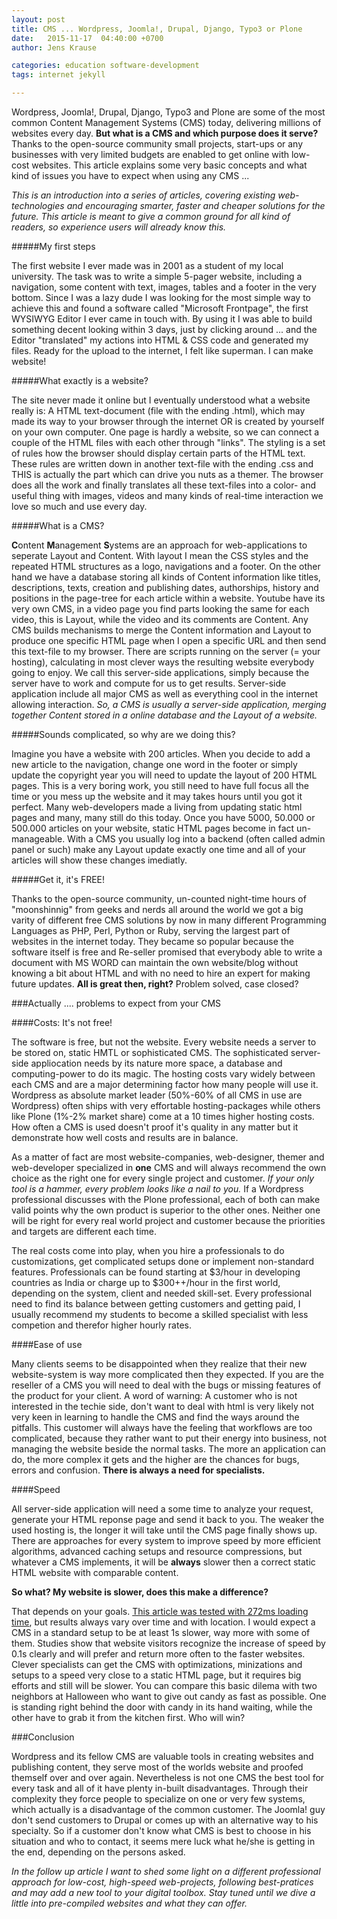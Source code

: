```yaml
---
layout: post
title: CMS ... Wordpress, Joomla!, Drupal, Django, Typo3 or Plone
date:   2015-11-17  04:40:00 +0700
author: Jens Krause

categories: education software-development
tags: internet jekyll

---
```


Wordpress, Joomla!, Drupal, Django, Typo3 and Plone are some of the most common Content Management Systems (CMS) today, delivering millions of websites every day. **But what is a CMS and which purpose does it serve?** Thanks to the open-source community small projects, start-ups or any businesses with very limited budgets are enabled to get online with low-cost websites. This article explains some very basic concepts and what kind of issues you have to expect when using any CMS ...

<!--more-->

_This is an introduction into a series of articles, covering existing web-technologies and encouraging smarter, faster and cheaper solutions for the future. This article is meant to give a common ground for all kind of readers, so experience users will already know this._

#####My first steps

The first website I ever made was in 2001 as a student of my local university. The task was to write a simple 5-pager website, including a navigation, some content with text, images, tables and a footer in the very bottom. Since I was a lazy dude I was looking for the most simple way to achieve this and found a software called "Microsoft Frontpage", the first WYSIWYG Editor I ever came in touch with. By using it I was able to build something decent looking within 3 days, just by clicking around ... and the Editor "translated" my actions into HTML & CSS code and generated my files. Ready for the upload to the internet, I felt like superman. I can make website!

#####What exactly is a website?

The site never made it online but I eventually understood what a website really is:
A HTML text-document (file with the ending .html), which may made its way to your browser through the internet OR is created by yourself on your own computer. One page is hardly a website, so we can connect a couple of the HTML files with each other through "links". The styling is a set of rules how the browser should display certain parts of the HTML text. These rules are written down in another text-file with the ending .css and THIS is actually the part which can drive you nuts as a themer. The browser does all the work and finally translates all these text-files into a color- and useful thing with images, videos and many kinds of real-time interaction we love so much and use every day.

#####What is a CMS?

**C**ontent **M**anagement **S**ystems are an approach for web-applications to seperate Layout and Content. With layout I mean the CSS styles and the repeated HTML structures as a logo, navigations and a footer. On the other hand we have a database storing all kinds of Content information like titles, descriptions, texts, creation and publishing dates, authorships, history and positions in the page-tree for each article within a website. Youtube have its very own CMS, in a video page you find parts looking the same for each video, this is Layout, while the video and its comments are Content. Any CMS builds mechanisms to merge the Content information and Layout to produce one specific HTML page when I open a specific URL and then send this text-file to my browser. There are scripts running on the server (= your hosting), calculating in most clever ways the resulting website everybody going to enjoy. We call this server-side applications, simply because the server have to work and compute for us to get results. Server-side application include all major CMS as well as everything cool in the internet allowing interaction. _So, a CMS is usually a server-side application, merging together Content stored in a online database and the Layout of a website._

#####Sounds complicated, so why are we doing this?

Imagine you have a website with 200 articles. When you decide to add a new article to the navigation, change one word in the footer or simply update the copyright year you will need to update the layout of 200 HTML pages. This is a very boring work, you still need to have full focus all the time or you mess up the website and it may takes hours until you got it perfect. Many web-developers made a living from updating static html pages and many, many still do this today. Once you have 5000, 50.000 or 500.000 articles on your website, static HTML pages become in fact un-manageable. With a CMS you usually log into a backend (often called admin panel or such) make any Layout update exactly one time and all of your articles will show these changes imediatly.

#####Get it, it's FREE!

Thanks to the open-source community, un-counted night-time hours of "moonshinnig" from geeks and nerds all around the world we got a big varity of different free CMS solutions by now in many different Programming Languages as PHP, Perl, Python or Ruby, serving the largest part of websites in the internet today. They became so popular because the software itself is free and Re-seller promised that everybody able to write a document with MS WORD can maintain the own website/blog without knowing a bit about HTML and with no need to hire an expert for making future updates.
**All is great then, right?** Problem solved, case closed?

###Actually .... problems to expect from your CMS

####Costs: It's not free!

The software is free, but not the website. Every website needs a server to be stored on, static HMTL or sophisticated CMS. The sophisticated server-side appliocation needs by its nature more space, a database and computing-power to do its magic. The hosting costs vary widely between each CMS and are a major determining factor how many people will use it. Wordpress as absolute market leader (50%-60% of all CMS in use are Wordpress) often ships with very effortable hosting-packages while others like Plone (1%-2% market share) come at a 10 times higher hosting costs. How often a CMS is used doesn't proof it's quality in any matter but it demonstrate how well costs and results are in balance.

As a matter of fact are most website-companies, web-designer, themer and web-developer specialized in **one** CMS and will always recommend the own choice as the right one for every single project and customer.
_If your only tool is a hammer, every problem looks like a nail to you._
If a Wordpress professional discusses with the Plone professional, each of both can make valid points why the own product is superior to the other ones. Neither one will be right for every real world project and customer because the priorities and targets are different each time.

The real costs come into play, when you hire a professionals to do customizations, get complicated setups done or implement non-standard features. Professionals can be found starting at $3/hour in developing countries as India or charge up to $300++/hour in the first world, depending on the system, client and needed skill-set. Every professional need to find its balance between getting customers and getting paid, I usually recommend my students to become a skilled specialist with less competion and therefor higher hourly rates.

####Ease of use

Many clients seems to be disappointed when they realize that their new website-system is way more complicated then they expected. If you are the reseller of a CMS you will need to deal with the bugs or missing features of the product for your client. A word of warning: A customer who is not interested in the techie side, don't want to deal with html is very likely not very keen in learning to handle the CMS and find the ways around the pitfalls. This customer will always have the feeling that workflows are too complicated, because they rather want to put their energy into business, not managing the website beside the normal tasks. The more an application can do, the more complex it gets and the higher are the chances for bugs, errors and confusion. **There is always a need for specialists.**

####Speed

All server-side application will need a some time to analyze your request, generate your HTML reponse page and send it back to you. The weaker the used hosting is, the longer it will take until the CMS page finally shows up. There are approaches for every system to improve speed by more efficient algorithms, advanced caching setups and resource compressions, but whatever a CMS implements, it will be **always** slower then a correct static HTML website with comparable content. 

**So what? My website is slower, does this make a difference?**

That depends on your goals. [This article was tested with 272ms loading time](http://tools.pingdom.com/fpt/#!/wTly2), but results always vary over time and with location. I would expect a CMS in a standard setup to be at least 1s slower, way more with some of them. Studies show that website visitors recognize the increase of speed by 0.1s clearly and will prefer and return more often to the faster websites. Clever specialists can get the CMS with optimizations, minizations and setups to a speed very close to a static HTML page, but it requires big efforts and still will be slower. You can compare this basic dilema with two neighbors at Halloween who want to give out candy as fast as possible. One is standing right behind the door with candy in its hand waiting, while the other have to grab it from the kitchen first. Who will win?

###Conclusion

Wordpress and its fellow CMS are valuable tools in creating websites and publishing content, they serve most of the worlds website and proofed themself over and over again. Nevertheless is not one CMS the best tool for every task and all of it have plenty in-built disadvantages. Through their complexity they force people to specialize on one or very few systems, which actually is a disadvantage of the common customer. The Joomla! guy don't send customers to Drupal or comes up with an alternative way to his specialty. So if a customer don't know what CMS is best to choose in his situation and who to contact, it seems mere luck what he/she is getting in the end, depending on the persons asked.

_In the follow up article I want to shed some light on a different professional approach for low-cost, high-speed web-projects, following best-pratices and may add a new tool to your digital toolbox. Stay tuned until we dive a little into pre-compiled websites and what they can offer._
